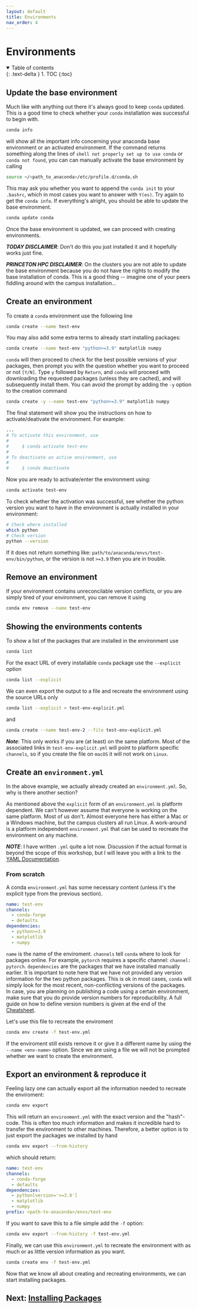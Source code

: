 ```yaml
---
layout: default
title: Environments
nav_order: 4
---
```


# Environments

<details open markdown="block">
  <summary>
    Table of contents
  </summary>
  {: .text-delta }
1. TOC
{:toc}
</details>

## Update the base environment

Much like with anything out there it's always good to keep `conda` updated. This
is a good time to check whether your `conda` installation was successful to
begin with.
```bash
conda info
```
will show all the important info concerning your anaconda base environment or an
activated environment. If the command returns something along the lines of
`shell not properly set up to use conda` or `conda not found`, you can can
manually activate the base environment by calling
```bash
source ~/<path_to_anaconda>/etc/profile.d/conda.sh
```
This may ask you whether you want to append the `conda init` to your `.bashrc`,
which in most cases you want to answer with `Y(es)`. Try again to get the `conda
info`.  If everything's alright, you should be able to update the base
environment.
```bash
conda update conda
```
Once the base environment is updated, we can proceed with creating environments.

***TODAY DISCLAIMER***: Don't do this you just installed it and it hopefully
works just fine.

***PRINCETON HPC DISCLAIMER***: On the clusters you are not able to update the
base environment because you do not have the rights to modify the base
installation of conda. This is a good thing -- imagine one of your peers
fiddling around with the campus installation...

## Create an environment

To create a `conda` environment use the following line

```bash
conda create --name test-env
```

You may also add some extra terms to already start installing packages:

```bash
conda create --name test-env "python>=3.9" matplotlib numpy
```

`conda` will then proceed to check for the best possible versions of your
packages, then prompt you with the question whether you want to proceed or not
`[Y/N]`. Type `y` followed by `Return`, and `conda` will proceed with
downloading the requested packages (unless they are cached), and will
subsequently install them. You can avoid the prompt by adding the `-y` option to
the creation command
```bash
conda create -y --name test-env "python>=3.9" matplotlib numpy
```
The final statement will show you the instructions on how to activate/deativate
the environment. For example:
```bash
...
# To activate this environment, use
#
#     $ conda activate test-env
#
# To deactivate an active environment, use
#
#     $ conda deactivate
```
Now you are ready to activate/enter the environment using:
```bash
conda activate test-env
```

To check whether the activation was successful, see whether the python version
you want to have in the environment is actually installed in your environment:
```bash
# Check where installed
which python
# Check version
python --version
```
If it does not return something like:
`path/to/anaconda/envs/test-env/bin/python`, or the version is not `>=3.9` then
you are in trouble.


## Remove an environment

If your environment contains unreconcilable version conflicts, or you are simply
tired of your environment, you can remove it using
```bash
conda env remove --name test-env
```

## Showing the environments contents

To show a list of the packages that are installed in the environment use
```bash
conda list 
```

For the exact URL of every installable `conda` package use the `--explicit`
option
```bash
conda list --explicit
```

We can even export the output to a file and recreate the environment using the
source URLs only
```bash
conda list --explicit > test-env-explicit.yml
```
and 
```bash
conda create --name test-env-2 --file test-env-explicit.yml
```
***Note***: This only works if you are (at least) on the same platform. Most of
the associated links in `test-env-explicit.yml` will point to platform specific
`channels`, so if you create the file on `macOS` it will not work on `Linux`.

## Create an `environment.yml`

In the above example, we actually already created an `environment.yml`. So,
why is there another section? 

As mentioned above the `explicit` form of an `environment.yml` is platform
dependent. We can't however assume that everyone is working on the same
platform. Most of us don't. Almost everyone here has either a Mac or a Windows
machine, but the campus clusters all run Linux. A work-around is a platform
independent `environment.yml` that can be used to recreate the environment on
any machine.

***NOTE***: I have written `.yml` quite a lot now. Discussion if the actual
format is beyond the scope of this workshop, but I will leave you with a link to
the [YAML Documentation](https://yaml.org).

### From scratch

A conda `environment.yml` has some necessary content (unless it's the explicit
type from the previous section).
```yaml
name: test-env
channels:
  - conda-forge
  - defaults
dependencies:
  - python>=3.9
  - matplotlib
  - numpy
```
`name` is the name of the enviroment. `channels` tell `conda` where to look for
packages online. For example, `pytorch` requires a specific channel: `channel:
pytorch`. `dependencies` are the packages that we have installed manually
earlier. It is important to note here that we have not provided any version
information for the two python packages. This is ok in most cases, `conda` will
simply look for the most recent, non-conflicting versions of the packages. In
case, you are planning on publishing a code using a certain environment, make
sure that you do provide version numbers for reproducibility. A full guide on
how to define version numbers is given at the end of the
[Cheatsheet](cheatsheet.md).

Let's use this file to recreate the enviroment
```bash
conda env create -f test-env.yml
```
If the enviroment still exists remove it or give it a different name by using
the `--name <env-name>` option. Since we are using a file we will not be
prompted whether we want to create the environment.

## Export an environment & reproduce it

Feeling lazy one can actually export all the information needed to recreate the 
enviroment:
```bash
conda env export
```
This will return an `environment.yml` with the exact version and the "hash"-code.
This is often too much information and makes it incredible hard to transfer the
environment to other machines. Therefore, a better option is to just export the
packages we installed by hand
```bash
conda env export --from-history 
```
which should return:
```yaml
name: test-env
channels:
  - conda-forge
  - defaults
dependencies:
  - python[version='>=3.9']
  - matplotlib
  - numpy
prefix: <path-to-anaconda>/envs/test-env
```
If you want to save this to a file simple add the `-f` option:
```bash
conda env export --from-history -f test-env.yml
```
Finally, we can use this `environment.yml` to recreate the environment with as
much or as little version information as you want.
```bash
conda create env -f test-env.yml
```

Now that we know all about creating and recreating environments, we can start
installing packages.


## Next: [Installing Packages](installing-packages.md)